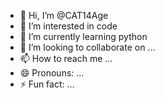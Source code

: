 - 👋 Hi, I’m @CAT14Age
- 👀 I’m interested in code
- 🌱 I’m currently learning python
- 💞️ I’m looking to collaborate on ...
- 📫 How to reach me ...
- 😄 Pronouns: ...
- ⚡ Fun fact: ...

<!---
CAT14Age/CAT14Age is a ✨ special ✨ repository because its `README.md` (this file) appears on your GitHub profile.
You can click the Preview link to take a look at your changes.
--->
